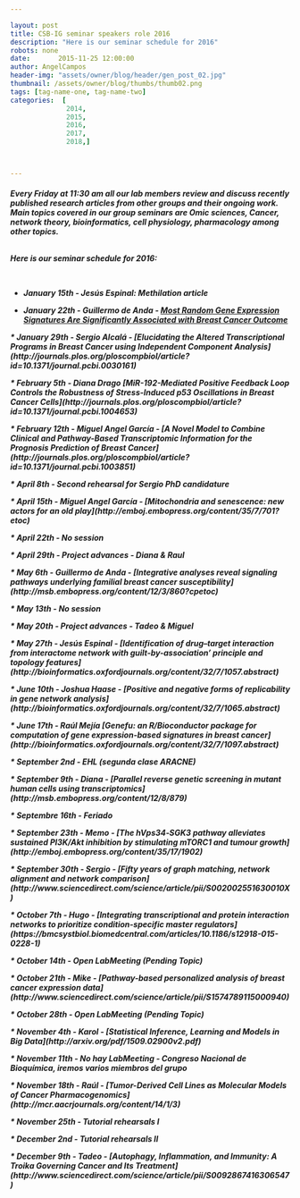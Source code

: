 ```yaml
---

layout: post
title: CSB-IG seminar speakers role 2016
description: "Here is our seminar schedule for 2016"
robots: none
date:       2015-11-25 12:00:00
author: AngelCampos
header-img: "assets/owner/blog/header/gen_post_02.jpg"
thumbnail: /assets/owner/blog/thumbs/thumb02.png
tags: [tag-name-one, tag-name-two]
categories:  [
              2014,
              2015,
              2016,
              2017,
              2018,]



---
```

<h5>

<p style="text-align: justify;">
<p>


Every Friday at 11:30 am all our lab members review and discuss recently published research articles from other groups and their ongoing work. Main topics covered in our group seminars are Omic sciences, Cancer, network theory, bioinformatics, cell physiology, pharmacology among other topics.
<p><br>
Here is our seminar schedule for 2016:
<p><br>

* January 15th - Jesús Espinal: Methilation article<p>

* January 22th - Guillermo de Anda - [Most Random Gene Expression Signatures Are Significantly Associated with Breast Cancer Outcome](http://journals.plos.org/ploscompbiol/article?id=10.1371/journal.pcbi.1002240)
<p>
* January 29th - Sergio Alcalá - [Elucidating the Altered Transcriptional Programs in Breast Cancer using Independent Component Analysis](http://journals.plos.org/ploscompbiol/article?id=10.1371/journal.pcbi.0030161)
<p>
* February 5th - Diana Drago [MiR-192-Mediated Positive Feedback Loop Controls the Robustness of Stress-Induced p53 Oscillations in Breast Cancer Cells](http://journals.plos.org/ploscompbiol/article?id=10.1371/journal.pcbi.1004653)
<p>
* February 12th - Miguel Angel García - [A Novel Model to Combine Clinical and Pathway-Based Transcriptomic Information for the Prognosis Prediction of Breast Cancer](http://journals.plos.org/ploscompbiol/article?id=10.1371/journal.pcbi.1003851)
<p>
* April 8th - Second rehearsal for Sergio PhD candidature
<p>
* April 15th - Miguel Angel García - [Mitochondria and senescence: new actors for an old play](http://emboj.embopress.org/content/35/7/701?etoc)
<p>
* April 22th - No session
<p>
* April 29th - Project advances - Diana & Raul
<p>
* May 6th - Guillermo de Anda - [Integrative analyses reveal signaling pathways underlying familial breast cancer susceptibility](http://msb.embopress.org/content/12/3/860?cpetoc)
<p>
* May 13th - No session
<p>
* May 20th - Project advances - Tadeo & Miguel
<p>
* May 27th - Jesús Espinal - [Identification of drug–target interaction from interactome network with guilt-by-association’ principle and topology features](http://bioinformatics.oxfordjournals.org/content/32/7/1057.abstract)
<p>
* June 10th - Joshua Haase - [Positive and negative forms of replicability in gene network analysis](http://bioinformatics.oxfordjournals.org/content/32/7/1065.abstract)
<p>
* June 17th - Raúl Mejía [Genefu: an R/Bioconductor package for computation of gene expression-based signatures in breast cancer](http://bioinformatics.oxfordjournals.org/content/32/7/1097.abstract)
<p>
* September 2nd - EHL (segunda clase ARACNE)
<p>
* September 9th - Diana - [Parallel reverse genetic screening in mutant human cells using transcriptomics](http://msb.embopress.org/content/12/8/879)
<p>
* Septembre 16th - Feriado
<p>
* September 23th - Memo - [The hVps34‐SGK3 pathway alleviates sustained PI3K/Akt inhibition by stimulating mTORC1 and tumour growth](http://emboj.embopress.org/content/35/17/1902)
<p>
* September 30th - Sergio - [Fifty years of graph matching, network alignment and network comparison](http://www.sciencedirect.com/science/article/pii/S002002551630010X)
<p>
* October 7th - Hugo - [Integrating transcriptional and protein interaction networks to prioritize condition-specific master regulators](https://bmcsystbiol.biomedcentral.com/articles/10.1186/s12918-015-0228-1)
<p>
* October 14th - Open LabMeeting (Pending Topic)
<p>
* October 21th - Mike - [Pathway-based personalized analysis of breast cancer expression data](http://www.sciencedirect.com/science/article/pii/S1574789115000940)
<p>
* October 28th - Open LabMeeting (Pending Topic)
<p>
* November 4th - Karol - [Statistical	Inference,	Learning	and	Models	in	Big	Data](http://arxiv.org/pdf/1509.02900v2.pdf)
<p>
* November 11th - No hay LabMeeting - Congreso Nacional de Bioquímica, iremos varios miembros del grupo
<p>
* November 18th - Raúl - [Tumor-Derived Cell Lines as Molecular Models of Cancer Pharmacogenomics](http://mcr.aacrjournals.org/content/14/1/3)
<p>
* November 25th - Tutorial rehearsals  I
<p>
* December 2nd - Tutorial rehearsals II
<p>
* December 9th - Tadeo - [Autophagy, Inflammation, and Immunity: A Troika Governing Cancer and Its Treatment](http://www.sciencedirect.com/science/article/pii/S0092867416306547)
<p>
